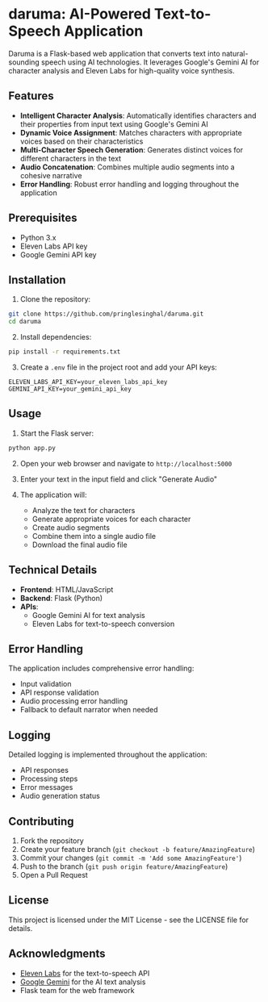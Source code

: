 # daruma: AI-Powered Text-to-Speech Application

Daruma is a Flask-based web application that converts text into natural-sounding speech using AI technologies. It leverages Google's Gemini AI for character analysis and Eleven Labs for high-quality voice synthesis.

## Features

- **Intelligent Character Analysis**: Automatically identifies characters and their properties from input text using Google's Gemini AI
- **Dynamic Voice Assignment**: Matches characters with appropriate voices based on their characteristics
- **Multi-Character Speech Generation**: Generates distinct voices for different characters in the text
- **Audio Concatenation**: Combines multiple audio segments into a cohesive narrative
- **Error Handling**: Robust error handling and logging throughout the application

## Prerequisites

- Python 3.x
- Eleven Labs API key
- Google Gemini API key

## Installation

1. Clone the repository:
```bash
git clone https://github.com/pringlesinghal/daruma.git
cd daruma
```

2. Install dependencies:
```bash
pip install -r requirements.txt
```

3. Create a `.env` file in the project root and add your API keys:
```
ELEVEN_LABS_API_KEY=your_eleven_labs_api_key
GEMINI_API_KEY=your_gemini_api_key
```

## Usage

1. Start the Flask server:
```bash
python app.py
```

2. Open your web browser and navigate to `http://localhost:5000`

3. Enter your text in the input field and click "Generate Audio"

4. The application will:
   - Analyze the text for characters
   - Generate appropriate voices for each character
   - Create audio segments
   - Combine them into a single audio file
   - Download the final audio file

## Technical Details

- **Frontend**: HTML/JavaScript
- **Backend**: Flask (Python)
- **APIs**:
  - Google Gemini AI for text analysis
  - Eleven Labs for text-to-speech conversion

## Error Handling

The application includes comprehensive error handling:
- Input validation
- API response validation
- Audio processing error handling
- Fallback to default narrator when needed

## Logging

Detailed logging is implemented throughout the application:
- API responses
- Processing steps
- Error messages
- Audio generation status

## Contributing

1. Fork the repository
2. Create your feature branch (`git checkout -b feature/AmazingFeature`)
3. Commit your changes (`git commit -m 'Add some AmazingFeature'`)
4. Push to the branch (`git push origin feature/AmazingFeature`)
5. Open a Pull Request

## License

This project is licensed under the MIT License - see the LICENSE file for details.

## Acknowledgments

- [Eleven Labs](https://elevenlabs.io/) for the text-to-speech API
- [Google Gemini](https://ai.google.dev/) for the AI text analysis
- Flask team for the web framework
